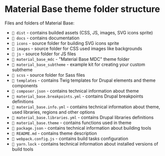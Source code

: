 Material Base theme folder structure
================

Files and folders of Material Base:


* `📁 dist` - contains builded assets (CSS, JS, images, SVG icons sprite)
* `📁 docs` - contains documentation
* `📁 icons` - source folder for building SVG icons sprite
* `📁 images` - source folder for CSS used images like backgrounds
* `📁 js` - source folder for JS files
* `📁 material_base_mdc` - "Material Base MDC" theme folder
* `📁 material_base_subtheme` - example kit for creating your custom subtheme
* `📁 scss` - source folder for Sass files
* `📁 templates` - contains Twig templates for Drupal elements and theme components
* `📄 composer.json` - contains technical information about theme
* `📄 material_base.breakpoints.yml` - contains Drupal breakpoints definitions
* `📄 material_base.info.yml` - contains technical information about theme, used libraries, regions and other options
* `📄 material_base.libraries.yml` - contains Drupal libraries definitions
* `📄 material_base.theme` - contains functions used in theme
* `📄 package.json` - contains technical information about building tools
* `📄 README.md` - contains theme description
* `📄 webpack.config.js` - contains build tasks configuration
* `📄 yarn.lock` - contains technical information about installed versions of build tools
